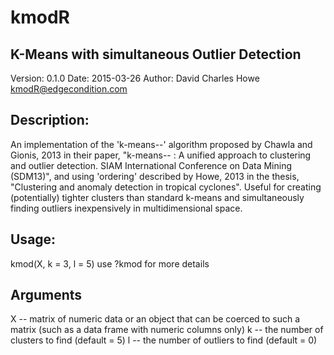 kmodR
=====

K-Means with simultaneous Outlier Detection
-------------------------------------------

Version: 0.1.0
Date: 2015-03-26
Author: David Charles Howe <kmodR@edgecondition.com>

Description:
------------

An implementation of the 'k-means--' algorithm proposed by Chawla and Gionis, 2013 in their paper, "k-means-- : A unified approach to clustering and outlier detection. SIAM International Conference on Data Mining (SDM13)", and using 'ordering' described by Howe, 2013 in the thesis, "Clustering and anomaly detection in tropical cyclones".
Useful for creating (potentially) tighter clusters than standard k-means and simultaneously finding outliers inexpensively in multidimensional space.

Usage:
------

kmod(X, k = 3, l = 5)
use ?kmod for more details

Arguments
---------

X -- matrix of numeric data or an object that can be coerced to such a matrix (such as a data frame with numeric columns only)
k -- the number of clusters to find (default = 5)
l -- the number of outliers to find (default = 0)
